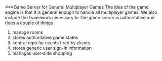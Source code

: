 ===Game Server for General Multiplayer Games
The idea of the game engine is that it is general enough
to handle all multiplayer games. We also include the framework
necessary to 
The game server is authoritative and does a couple of things
1. manage rooms
2. stores authoritative game states
3. central repo for events fired by clients
4. stores generic user sign-in information
5. manages user-side shopping

 
